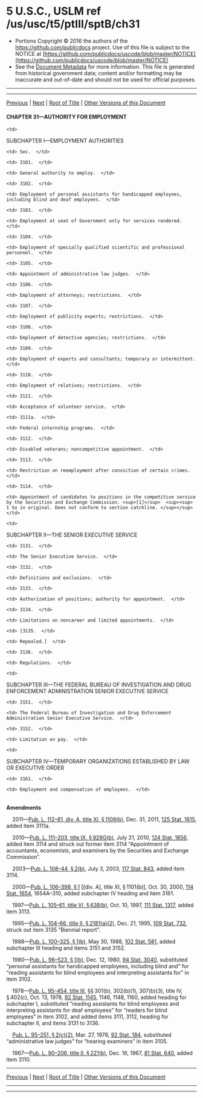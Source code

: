 ---
---

# 5 U.S.C., USLM ref /us/usc/t5/ptIII/sptB/ch31

* Portions Copyright © 2016 the authors of the https://github.com/publicdocs project.
  Use of this file is subject to the NOTICE at [https://github.com/publicdocs/uscode/blob/master/NOTICE](https://github.com/publicdocs/uscode/blob/master/NOTICE)
* See the [Document Metadata](././../../../../../..//README.md) for more information.
  This file is generated from historical government data; content and/or formatting may be inaccurate and out-of-date and should not be used for official purposes.

----------
----------

[Previous](./../../../../../..//us/usc/t5/ptIII/sptB/m__us_usc_t5_ptIII_sptB.md) | [Next](./../../../../../..//us/usc/t5/ptIII/sptB/ch31/schI/m__us_usc_t5_ptIII_sptB_ch31_schI.md) | [Root of Title](./../../../../../../) | [Other Versions of this Document](https://publicdocs.github.io/go/links?ns=uslm&ref=%2Fus%2Fusc%2Ft5%2FptIII%2FsptB%2Fch31)

#### CHAPTER 31—AUTHORITY FOR EMPLOYMENT

<table>

  <tr>

    <td> 

SUBCHAPTER I—EMPLOYMENT AUTHORITIES  </td>

  </tr>

  <tr>

    <td> Sec.  </td>

  </tr>

  <tr>

    <td> 3101.  </td>

    <td> General authority to employ.  </td>

  </tr>

  <tr>

    <td> 3102.  </td>

    <td> Employment of personal assistants for handicapped employees, including blind and deaf employees.  </td>

  </tr>

  <tr>

    <td> 3103.  </td>

    <td> Employment at seat of Government only for services rendered.  </td>

  </tr>

  <tr>

    <td> 3104.  </td>

    <td> Employment of specially qualified scientific and professional personnel.  </td>

  </tr>

  <tr>

    <td> 3105.  </td>

    <td> Appointment of administrative law judges.  </td>

  </tr>

  <tr>

    <td> 3106.  </td>

    <td> Employment of attorneys; restrictions.  </td>

  </tr>

  <tr>

    <td> 3107.  </td>

    <td> Employment of publicity experts; restrictions.  </td>

  </tr>

  <tr>

    <td> 3108.  </td>

    <td> Employment of detective agencies; restrictions.  </td>

  </tr>

  <tr>

    <td> 3109.  </td>

    <td> Employment of experts and consultants; temporary or intermittent.  </td>

  </tr>

  <tr>

    <td> 3110.  </td>

    <td> Employment of relatives; restrictions.  </td>

  </tr>

  <tr>

    <td> 3111.  </td>

    <td> Acceptance of volunteer service.  </td>

  </tr>

  <tr>

    <td> 3111a.  </td>

    <td> Federal internship programs.  </td>

  </tr>

  <tr>

    <td> 3112.  </td>

    <td> Disabled veterans; noncompetitive appointment.  </td>

  </tr>

  <tr>

    <td> 3113.  </td>

    <td> Restriction on reemployment after conviction of certain crimes.  </td>

  </tr>

  <tr>

    <td> 3114.  </td>

    <td> Appointment of candidates to positions in the competitive service by the Securities and Exchange Commission. <sup>[1]</sup>  <sup><sup> 1 So in original. Does not conform to section catchline. </sup></sup>   </td>

  </tr>

  <tr>

    <td> 

SUBCHAPTER II—THE SENIOR EXECUTIVE SERVICE  </td>

  </tr>

  <tr>

    <td> 3131.  </td>

    <td> The Senior Executive Service.  </td>

  </tr>

  <tr>

    <td> 3132.  </td>

    <td> Definitions and exclusions.  </td>

  </tr>

  <tr>

    <td> 3133.  </td>

    <td> Authorization of positions; authority for appointment.  </td>

  </tr>

  <tr>

    <td> 3134.  </td>

    <td> Limitations on noncareer and limited appointments.  </td>

  </tr>

  <tr>

    <td> [3135.  </td>

    <td> Repealed.]  </td>

  </tr>

  <tr>

    <td> 3136.  </td>

    <td> Regulations.  </td>

  </tr>

  <tr>

    <td> 

SUBCHAPTER III—THE FEDERAL BUREAU OF INVESTIGATION AND DRUG ENFORCEMENT ADMINISTRATION SENIOR EXECUTIVE SERVICE  </td>

  </tr>

  <tr>

    <td> 3151.  </td>

    <td> The Federal Bureau of Investigation and Drug Enforcement Administration Senior Executive Service.  </td>

  </tr>

  <tr>

    <td> 3152.  </td>

    <td> Limitation on pay.  </td>

  </tr>

  <tr>

    <td> 

SUBCHAPTER IV—TEMPORARY ORGANIZATIONS ESTABLISHED BY LAW OR EXECUTIVE ORDER  </td>

  </tr>

  <tr>

    <td> 3161.  </td>

    <td> Employment and compensation of employees.  </td>

  </tr>

</table>

 __Amendments__ 

    2011—[Pub. L. 112–81, div. A, title XI, § 1109(b)][/us/pl/112/81/s1109/b], Dec. 31, 2011, [125 Stat. 1615][/us/stat/125/1615], added item 3111a.

    2010—[Pub. L. 111–203, title IX, § 929G(b)][/us/pl/111/203/s929G/b], July 21, 2010, [124 Stat. 1856][/us/stat/124/1856], added item 3114 and struck out former item 3114 “Appointment of accountants, economists, and examiners by the Securities and Exchange Commission”.

    2003—[Pub. L. 108–44, § 2(b)][/us/pl/108/44/s2/b], July 3, 2003, [117 Stat. 843][/us/stat/117/843], added item 3114.

    2000—[Pub. L. 106–398, § 1][/us/pl/106/398/s1] \[\[div. A\], title XI, § 1101(b)\], Oct. 30, 2000, [114 Stat. 1654][/us/stat/114/1654], 1654A–310, added subchapter IV heading and item 3161.

    1997—[Pub. L. 105–61, title VI, § 638(b)][/us/pl/105/61/s638/b], Oct. 10, 1997, [111 Stat. 1317][/us/stat/111/1317], added item 3113.

    1995—[Pub. L. 104–66, title II, § 2181(a)(2)][/us/pl/104/66/s2181/a/2], Dec. 21, 1995, [109 Stat. 732][/us/stat/109/732], struck out item 3135 “Biennial report”.

    1988—[Pub. L. 100–325, § 1(b)][/us/pl/100/325/s1/b], May 30, 1988, [102 Stat. 581][/us/stat/102/581], added subchapter III heading and items 3151 and 3152.

    1980—[Pub. L. 96–523, § 1(b)][/us/pl/96/523/s1/b], Dec. 12, 1980, [94 Stat. 3040][/us/stat/94/3040], substituted “personal assistants for handicapped employees, including blind and” for “reading assistants for blind employees and interpreting assistants for” in item 3102.

    1978—[Pub. L. 95–454, title III][/us/pl/95/454], §§ 301(b), 302(b)(1), 307(b)(3), title IV, § 402(c), Oct. 13, 1978, [92 Stat. 1145][/us/stat/92/1145], 1146, 1148, 1160, added heading for subchapter I, substituted “reading assistants for blind employees and interpreting assistants for deaf employees” for “readers for blind employees” in item 3102, and added items 3111, 3112, heading for subchapter II, and items 3131 to 3136.

    [Pub. L. 95–251, § 2(c)(2)][/us/pl/95/251/s2/c/2], Mar. 27, 1978, [92 Stat. 184][/us/stat/92/184], substituted “administrative law judges” for “hearing examiners” in item 3105.

    1967—[Pub. L. 90–206, title II, § 221(b)][/us/pl/90/206/s221/b], Dec. 16, 1967, [81 Stat. 640][/us/stat/81/640], added item 3110.

----------

[Previous](./../../../../../..//us/usc/t5/ptIII/sptB/m__us_usc_t5_ptIII_sptB.md) | [Next](./../../../../../..//us/usc/t5/ptIII/sptB/ch31/schI/m__us_usc_t5_ptIII_sptB_ch31_schI.md) | [Root of Title](./../../../../../../) | [Other Versions of this Document](https://publicdocs.github.io/go/links?ns=uslm&ref=%2Fus%2Fusc%2Ft5%2FptIII%2FsptB%2Fch31)

----------
----------

[/us/pl/112/81/s1109/b]: https://publicdocs.github.io/go/links?ns=uslm&ref=%2Fus%2Fpl%2F112%2F81%2Fs1109%2Fb
[/us/stat/125/1615]: https://publicdocs.github.io/go/links?ns=uslm&ref=%2Fus%2Fstat%2F125%2F1615
[/us/pl/111/203/s929G/b]: https://publicdocs.github.io/go/links?ns=uslm&ref=%2Fus%2Fpl%2F111%2F203%2Fs929G%2Fb
[/us/stat/124/1856]: https://publicdocs.github.io/go/links?ns=uslm&ref=%2Fus%2Fstat%2F124%2F1856
[/us/pl/108/44/s2/b]: https://publicdocs.github.io/go/links?ns=uslm&ref=%2Fus%2Fpl%2F108%2F44%2Fs2%2Fb
[/us/stat/117/843]: https://publicdocs.github.io/go/links?ns=uslm&ref=%2Fus%2Fstat%2F117%2F843
[/us/pl/106/398/s1]: https://publicdocs.github.io/go/links?ns=uslm&ref=%2Fus%2Fpl%2F106%2F398%2Fs1
[/us/stat/114/1654]: https://publicdocs.github.io/go/links?ns=uslm&ref=%2Fus%2Fstat%2F114%2F1654
[/us/pl/105/61/s638/b]: https://publicdocs.github.io/go/links?ns=uslm&ref=%2Fus%2Fpl%2F105%2F61%2Fs638%2Fb
[/us/stat/111/1317]: https://publicdocs.github.io/go/links?ns=uslm&ref=%2Fus%2Fstat%2F111%2F1317
[/us/pl/104/66/s2181/a/2]: https://publicdocs.github.io/go/links?ns=uslm&ref=%2Fus%2Fpl%2F104%2F66%2Fs2181%2Fa%2F2
[/us/stat/109/732]: https://publicdocs.github.io/go/links?ns=uslm&ref=%2Fus%2Fstat%2F109%2F732
[/us/pl/100/325/s1/b]: https://publicdocs.github.io/go/links?ns=uslm&ref=%2Fus%2Fpl%2F100%2F325%2Fs1%2Fb
[/us/stat/102/581]: https://publicdocs.github.io/go/links?ns=uslm&ref=%2Fus%2Fstat%2F102%2F581
[/us/pl/96/523/s1/b]: https://publicdocs.github.io/go/links?ns=uslm&ref=%2Fus%2Fpl%2F96%2F523%2Fs1%2Fb
[/us/stat/94/3040]: https://publicdocs.github.io/go/links?ns=uslm&ref=%2Fus%2Fstat%2F94%2F3040
[/us/pl/95/454]: https://publicdocs.github.io/go/links?ns=uslm&ref=%2Fus%2Fpl%2F95%2F454
[/us/stat/92/1145]: https://publicdocs.github.io/go/links?ns=uslm&ref=%2Fus%2Fstat%2F92%2F1145
[/us/pl/95/251/s2/c/2]: https://publicdocs.github.io/go/links?ns=uslm&ref=%2Fus%2Fpl%2F95%2F251%2Fs2%2Fc%2F2
[/us/stat/92/184]: https://publicdocs.github.io/go/links?ns=uslm&ref=%2Fus%2Fstat%2F92%2F184
[/us/pl/90/206/s221/b]: https://publicdocs.github.io/go/links?ns=uslm&ref=%2Fus%2Fpl%2F90%2F206%2Fs221%2Fb
[/us/stat/81/640]: https://publicdocs.github.io/go/links?ns=uslm&ref=%2Fus%2Fstat%2F81%2F640


